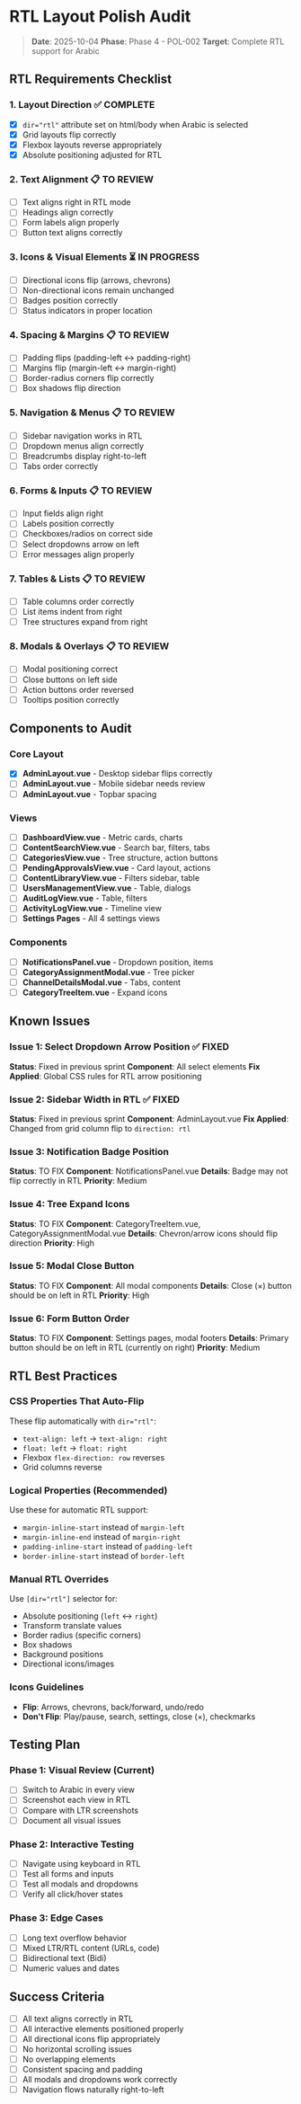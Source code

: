 # RTL Layout Polish Audit

> **Date**: 2025-10-04
> **Phase**: Phase 4 - POL-002
> **Target**: Complete RTL support for Arabic

## RTL Requirements Checklist

### 1. Layout Direction ✅ COMPLETE
- [x] `dir="rtl"` attribute set on html/body when Arabic is selected
- [x] Grid layouts flip correctly
- [x] Flexbox layouts reverse appropriately
- [x] Absolute positioning adjusted for RTL

### 2. Text Alignment 📋 TO REVIEW
- [ ] Text aligns right in RTL mode
- [ ] Headings align correctly
- [ ] Form labels align properly
- [ ] Button text aligns correctly

### 3. Icons & Visual Elements ⏳ IN PROGRESS
- [ ] Directional icons flip (arrows, chevrons)
- [ ] Non-directional icons remain unchanged
- [ ] Badges position correctly
- [ ] Status indicators in proper location

### 4. Spacing & Margins 📋 TO REVIEW
- [ ] Padding flips (padding-left ↔ padding-right)
- [ ] Margins flip (margin-left ↔ margin-right)
- [ ] Border-radius corners flip correctly
- [ ] Box shadows flip direction

### 5. Navigation & Menus 📋 TO REVIEW
- [ ] Sidebar navigation works in RTL
- [ ] Dropdown menus align correctly
- [ ] Breadcrumbs display right-to-left
- [ ] Tabs order correctly

### 6. Forms & Inputs 📋 TO REVIEW
- [ ] Input fields align right
- [ ] Labels position correctly
- [ ] Checkboxes/radios on correct side
- [ ] Select dropdowns arrow on left
- [ ] Error messages align properly

### 7. Tables & Lists 📋 TO REVIEW
- [ ] Table columns order correctly
- [ ] List items indent from right
- [ ] Tree structures expand from right

### 8. Modals & Overlays 📋 TO REVIEW
- [ ] Modal positioning correct
- [ ] Close buttons on left side
- [ ] Action buttons order reversed
- [ ] Tooltips position correctly

## Components to Audit

### Core Layout
- [x] **AdminLayout.vue** - Desktop sidebar flips correctly
- [ ] **AdminLayout.vue** - Mobile sidebar needs review
- [ ] **AdminLayout.vue** - Topbar spacing

### Views
- [ ] **DashboardView.vue** - Metric cards, charts
- [ ] **ContentSearchView.vue** - Search bar, filters, tabs
- [ ] **CategoriesView.vue** - Tree structure, action buttons
- [ ] **PendingApprovalsView.vue** - Card layout, actions
- [ ] **ContentLibraryView.vue** - Filters sidebar, table
- [ ] **UsersManagementView.vue** - Table, dialogs
- [ ] **AuditLogView.vue** - Table, filters
- [ ] **ActivityLogView.vue** - Timeline view
- [ ] **Settings Pages** - All 4 settings views

### Components
- [ ] **NotificationsPanel.vue** - Dropdown position, items
- [ ] **CategoryAssignmentModal.vue** - Tree picker
- [ ] **ChannelDetailsModal.vue** - Tabs, content
- [ ] **CategoryTreeItem.vue** - Expand icons

## Known Issues

### Issue 1: Select Dropdown Arrow Position ✅ FIXED
**Status**: Fixed in previous sprint
**Component**: All select elements
**Fix Applied**: Global CSS rules for RTL arrow positioning

### Issue 2: Sidebar Width in RTL ✅ FIXED
**Status**: Fixed in previous sprint
**Component**: AdminLayout.vue
**Fix Applied**: Changed from grid column flip to `direction: rtl`

### Issue 3: Notification Badge Position
**Status**: TO FIX
**Component**: NotificationsPanel.vue
**Details**: Badge may not flip correctly in RTL
**Priority**: Medium

### Issue 4: Tree Expand Icons
**Status**: TO FIX
**Component**: CategoryTreeItem.vue, CategoryAssignmentModal.vue
**Details**: Chevron/arrow icons should flip direction
**Priority**: High

### Issue 5: Modal Close Button
**Status**: TO FIX
**Component**: All modal components
**Details**: Close (×) button should be on left in RTL
**Priority**: High

### Issue 6: Form Button Order
**Status**: TO FIX
**Component**: Settings pages, modal footers
**Details**: Primary button should be on left in RTL (currently on right)
**Priority**: Medium

## RTL Best Practices

### CSS Properties That Auto-Flip
These flip automatically with `dir="rtl"`:
- `text-align: left` → `text-align: right`
- `float: left` → `float: right`
- Flexbox `flex-direction: row` reverses
- Grid columns reverse

### Logical Properties (Recommended)
Use these for automatic RTL support:
- `margin-inline-start` instead of `margin-left`
- `margin-inline-end` instead of `margin-right`
- `padding-inline-start` instead of `padding-left`
- `border-inline-start` instead of `border-left`

### Manual RTL Overrides
Use `[dir="rtl"]` selector for:
- Absolute positioning (`left` ↔ `right`)
- Transform translate values
- Border radius (specific corners)
- Box shadows
- Background positions
- Directional icons/images

### Icons Guidelines
- **Flip**: Arrows, chevrons, back/forward, undo/redo
- **Don't Flip**: Play/pause, search, settings, close (×), checkmarks

## Testing Plan

### Phase 1: Visual Review (Current)
- [ ] Switch to Arabic in every view
- [ ] Screenshot each view in RTL
- [ ] Compare with LTR screenshots
- [ ] Document all visual issues

### Phase 2: Interactive Testing
- [ ] Navigate using keyboard in RTL
- [ ] Test all forms and inputs
- [ ] Test all modals and dropdowns
- [ ] Verify all click/hover states

### Phase 3: Edge Cases
- [ ] Long text overflow behavior
- [ ] Mixed LTR/RTL content (URLs, code)
- [ ] Bidirectional text (Bidi)
- [ ] Numeric values and dates

## Success Criteria

- [ ] All text aligns correctly in RTL
- [ ] All interactive elements positioned properly
- [ ] All directional icons flip appropriately
- [ ] No horizontal scrolling issues
- [ ] No overlapping elements
- [ ] Consistent spacing and padding
- [ ] All modals and dropdowns work correctly
- [ ] Navigation flows naturally right-to-left
